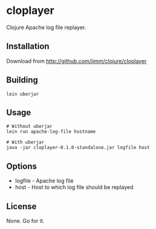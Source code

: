 # cloplayer

Clojure Apache log file replayer.

## Installation

Download from http://github.com/jimm/clojure/cloplayer

## Building

    lein uberjar

## Usage

    # Without uberjar
    lein run apache-log-file hostname

    # With uberjar
    java -jar cloplayer-0.1.0-standalone.jar logfile host

## Options

* logfile - Apache log file
* host - Host to which log file should be replayed

## License

None. Go for it.
